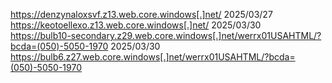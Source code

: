 https://denzynaloxsvf.z13.web.core.windows[.]net/  2025/03/27  
https://keotoellexo.z13.web.core.windows[.]net/ 2025/03/30  
https://bulb10-secondary.z29.web.core.windows[.]net/werrx01USAHTML/?bcda=(050)-5050-1970 2025/03/30  
https://bulb6.z27.web.core.windows[.]net/werrx01USAHTML/?bcda=(050)-5050-1970
